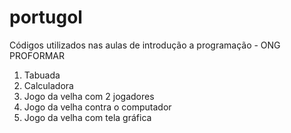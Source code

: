 # portugol
Códigos utilizados nas aulas de introdução a programação - ONG PROFORMAR
1. Tabuada
2. Calculadora
3. Jogo da velha com 2 jogadores
4. Jogo da velha contra o computador
5. Jogo da velha com tela gráfica
